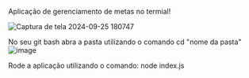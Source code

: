 Aplicação de gerenciamento de metas no termial!

![Captura de tela 2024-09-25 180747](https://github.com/user-attachments/assets/c6cdc2e1-4ac7-4a82-92f9-bb55713372e6)


No seu git bash abra a pasta utilizando o comando 
                cd "nome da pasta"
![image](https://github.com/user-attachments/assets/243265b4-02c0-4e24-a8fc-0f149402879f)

Rode a aplicação utilizando o comando:
                node index.js
